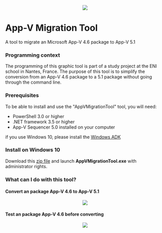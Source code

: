 <p align="center">
  <img src="https://raw.githubusercontent.com/julienbriault/AppVMigrationTool/master/icones/github-icone.png"/></p>
 </p>

# App-V Migration Tool
A tool to migrate an Microsoft App-V 4.6 package to App-V 5.1

### Programming context
The programming of this graphic tool is part of a study project at the ENI school in Nantes, France.
The purpose of this tool is to simplify the conversion from an App-V 4.6 package to a 5.1 package without going through the command line.

### Prerequisites
To be able to install and use the "AppVMigrationTool" tool, you will need:
- PowerShell 3.0 or higher  
- .NET framework 3.5 or higher 
- App-V Sequencer 5.0 installed on your computer

if you use Windows 10, please install the [Windows ADK](https://docs.microsoft.com/en-us/windows-hardware/get-started/adk-install)

### Install on Windows 10

Download this [zip file](https://github.com/julienbriault/AppVMigrationTool/releases/download/0.0.4/AppVMigrationTool.zip) and launch **AppVMigrationTool.exe** with administrator rights. 

### What can I do with this tool?
#### Convert an package App-V 4.6 to App-V 5.1
<p align="center">
  <img src="https://raw.githubusercontent.com/julienbriault/AppVMigrationTool/master/images/main-screenshot-appvmigration-tool.png"/></p>
 </p>
 
#### Test an package App-V 4.6 before converting
<p align="center">
  <img src="https://raw.githubusercontent.com/julienbriault/AppVMigrationTool/master/images/test-screenshot-appvmigration-tool.png"/></p>
 </p>
 
